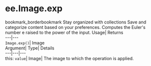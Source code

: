  
#  ee.Image.exp
bookmark_borderbookmark Stay organized with collections  Save and categorize content based on your preferences. 
Computes the Euler's number e raised to the power of the input. 
Usage| Returns  
---|---  
`Image.exp()`| Image  
Argument| Type| Details  
---|---|---  
this: `value`| Image| The image to which the operation is applied.  
